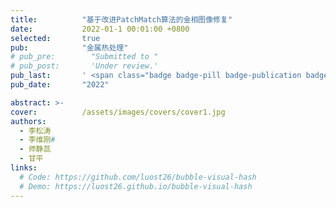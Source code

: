 ```yaml
---
title:          "基于改进PatchMatch算法的金相图像修复"
date:           2022-01-1 00:01:00 +0800
selected:       true
pub:            "金属热处理"
# pub_pre:        "Submitted to "
# pub_post:       'Under review.'
pub_last:       ' <span class="badge badge-pill badge-publication badge-success">CSCD</span>'
pub_date:       "2022"

abstract: >-
cover:          /assets/images/covers/cover1.jpg
authors:
  - 李松涛
  - 李维刚#
  - 师静蕊
  - 甘平
links:
  # Code: https://github.com/luost26/bubble-visual-hash
  # Demo: https://luost26.github.io/bubble-visual-hash
---
```

